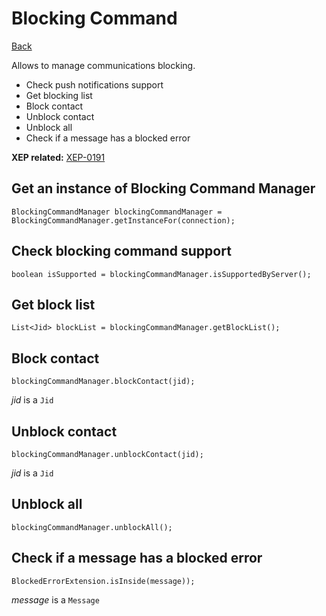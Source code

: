 Blocking Command
================

[Back](index.md)

Allows to manage communications blocking.

  * Check push notifications support
  * Get blocking list
  * Block contact
  * Unblock contact
  * Unblock all
  * Check if a message has a blocked error


**XEP related:** [XEP-0191](http://xmpp.org/extensions/xep-0191.html)


Get an instance of Blocking Command Manager
-------------------------------------------

```
BlockingCommandManager blockingCommandManager = BlockingCommandManager.getInstanceFor(connection);
```


Check blocking command support
------------------------------

```
boolean isSupported = blockingCommandManager.isSupportedByServer();
```


Get block list
--------------

```
List<Jid> blockList = blockingCommandManager.getBlockList();
```


Block contact
-------------

```
blockingCommandManager.blockContact(jid);
```
*jid* is a `Jid`


Unblock contact
---------------

```
blockingCommandManager.unblockContact(jid);
```
*jid* is a `Jid`


Unblock all
-----------

```
blockingCommandManager.unblockAll();
```


Check if a message has a blocked error
--------------------------------------

```
BlockedErrorExtension.isInside(message));
```
*message* is a `Message`

